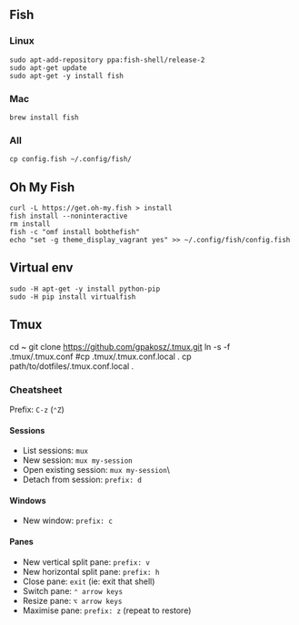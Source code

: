 ## Fish

### Linux

```
sudo apt-add-repository ppa:fish-shell/release-2
sudo apt-get update  
sudo apt-get -y install fish
```

### Mac
`brew install fish`

### All
`cp config.fish ~/.config/fish/`


## Oh My Fish

```
curl -L https://get.oh-my.fish > install
fish install --noninteractive
rm install
fish -c "omf install bobthefish"
echo "set -g theme_display_vagrant yes" >> ~/.config/fish/config.fish
```

## Virtual env
```
sudo -H apt-get -y install python-pip
sudo -H pip install virtualfish 
```

## Tmux
cd ~
git clone https://github.com/gpakosz/.tmux.git
ln -s -f .tmux/.tmux.conf
#cp .tmux/.tmux.conf.local .
cp path/to/dotfiles/.tmux.conf.local .

### Cheatsheet
Prefix: `C-z` (`⌃Z`)

#### Sessions
- List sessions: `mux`
- New session: `mux my-session`
- Open existing session: `mux my-session`\
- Detach from session: `prefix: d`

#### Windows
- New window: `prefix: c`

#### Panes
- New vertical split pane: `prefix: v`
- New horizontal split pane: `prefix: h`
- Close pane: `exit` (ie: exit that shell)
- Switch pane: `⌃ arrow keys`
- Resize pane: `⌥ arrow keys`
- Maximise pane: `prefix: z` (repeat to restore)
